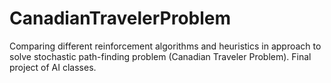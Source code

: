 # CanadianTravelerProblem
Comparing different reinforcement algorithms and heuristics in approach to solve stochastic path-finding problem (Canadian Traveler Problem). Final project of AI classes.
